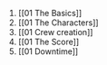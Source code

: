 1. [[01 The Basics]]
2. [[01 The Characters]]
3. [[01 Crew creation]]
4. [[01 The Score]]
5. [[01 Downtime]]